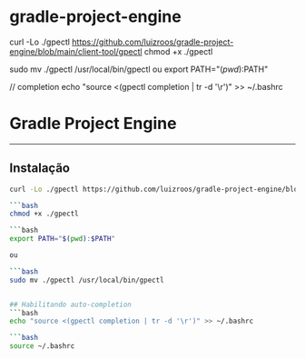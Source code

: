 # gradle-project-engine

curl -Lo ./gpectl https://github.com/luizroos/gradle-project-engine/blob/main/client-tool/gpectl
chmod +x ./gpectl

sudo mv ./gpectl /usr/local/bin/gpectl
ou
export PATH="$(pwd):$PATH"

// completion
echo "source <(gpectl completion | tr -d '\r')" >> ~/.bashrc


# Gradle Project Engine

---

## Instalação

```bash
curl -Lo ./gpectl https://github.com/luizroos/gradle-project-engine/blob/main/client-tool/gpectl

```bash  
chmod +x ./gpectl

```bash  
export PATH="$(pwd):$PATH"

ou 

```bash
sudo mv ./gpectl /usr/local/bin/gpectl


## Habilitando auto-completion
```bash
echo "source <(gpectl completion | tr -d '\r')" >> ~/.bashrc

```bash
source ~/.bashrc
